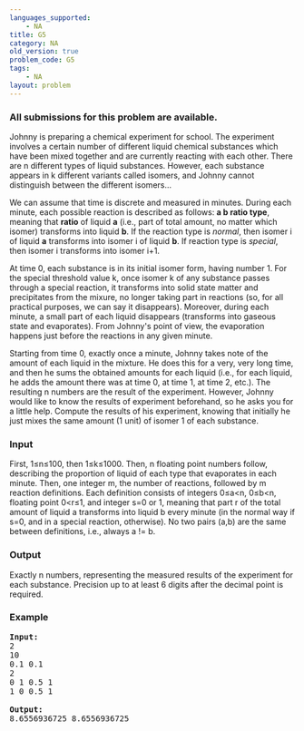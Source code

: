 ```yaml
---
languages_supported:
    - NA
title: G5
category: NA
old_version: true
problem_code: G5
tags:
    - NA
layout: problem
---
```

###  All submissions for this problem are available. 

Johnny is preparing a chemical experiment for school. The experiment involves a certain number of different liquid chemical substances which have been mixed together and are currently reacting with each other. There are n different types of liquid substances. However, each substance appears in k different variants called isomers, and Johnny cannot distinguish between the different isomers...

We can assume that time is discrete and measured in minutes. During each minute, each possible reaction is described as follows: **a b ratio type**, meaning that **ratio** of liquid **a** (i.e., part of total amount, no matter which isomer) transforms into liquid **b**. If the reaction type is *normal*, then isomer i of liquid **a** transforms into isomer i of liquid **b**. If reaction type is *special*, then isomer i transforms into isomer i+1.

At time 0, each substance is in its initial isomer form, having number 1. For the special threshold value k, once isomer k of any substance passes through a special reaction, it transforms into solid state matter and precipitates from the mixure, no longer taking part in reactions (so, for all practical purposes, we can say it disappears). Moreover, during each minute, a small part of each liquid disappears (transforms into gaseous state and evaporates). From Johnny's point of view, the evaporation happens just before the reactions in any given minute.

Starting from time 0, exactly once a minute, Johnny takes note of the amount of each liquid in the mixture. He does this for a very, very long time, and then he sums the obtained amounts for each liquid (i.e., for each liquid, he adds the amount there was at time 0, at time 1, at time 2, etc.). The resulting n numbers are the result of the experiment. However, Johnny would like to know the results of experiment beforehand, so he asks you for a little help. Compute the results of his experiment, knowing that initially he just mixes the same amount (1 unit) of isomer 1 of each substance.

### Input

First, 1≤n≤100, then 1≤k≤1000. Then, n floating point numbers follow, describing the proportion of liquid of each type that evaporates in each minute. Then, one integer m, the number of reactions, followed by m reaction definitions. Each definition consists of integers 0≤a<n, 0≤b<n, floating point 0<r≤1, and integer s=0 or 1, meaning that part r of the total amount of liquid a transforms into liquid b every minute (in the normal way if s=0, and in a special reaction, otherwise). No two pairs (a,b) are the same between definitions, i.e., always a != b.

### Output

Exactly n numbers, representing the measured results of the experiment for each substance. Precision up to at least 6 digits after the decimal point is required.

### Example

<pre><strong>Input:</strong>
2
10
0.1 0.1
2
0 1 0.5 1
1 0 0.5 1

<strong>Output:</strong>
8.6556936725 8.6556936725 
</pre>